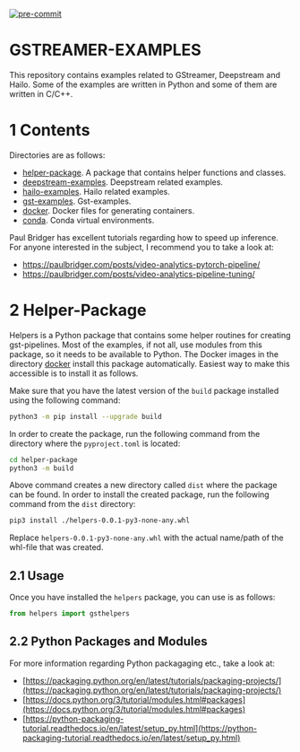 [![pre-commit](https://github.com/JarnoRalli/gstreamer-examples/actions/workflows/pre-commit.yml/badge.svg?branch=main&event=push)](https://github.com/JarnoRalli/gstreamer-examples/actions/workflows/pre-commit.yml)

# GSTREAMER-EXAMPLES

This repository contains examples related to GStreamer, Deepstream and Hailo. Some of the examples are written in Python
and some of them are written in C/C++.

# 1 Contents

Directories are as follows:

* [helper-package](helper-package/README.md). A package that contains helper functions and classes.
* [deepstream-examples](deepstream-examples/README.md). Deepstream related examples.
* [hailo-examples](hailo-examples/README.md). Hailo related examples.
* [gst-examples](gst-examples/README.md). Gst-examples.
* [docker](docker/README.md). Docker files for generating containers.
* [conda](conda/README.md). Conda virtual environments.

Paul Bridger has excellent tutorials regarding how to speed up inference. For anyone interested in the subject,
I recommend you to take a look at:
* https://paulbridger.com/posts/video-analytics-pytorch-pipeline/
* https://paulbridger.com/posts/video-analytics-pipeline-tuning/

# 2 Helper-Package

Helpers is a Python package that contains some helper routines for creating gst-pipelines. Most of the examples, if not all,
use modules from this package, so it needs to be available to Python. The Docker images in the directory [docker](./docker/README.md) install
this package automatically. Easiest way to make this accessible is to install it as follows.

Make sure that you have the latest version of the `build` package installed using the following command:

```bash
python3 -m pip install --upgrade build
```

In order to create the package, run the following command from the directory where the `pyproject.toml` is located:

```bash
cd helper-package
python3 -m build
```

Above command creates a new directory called `dist` where the package can be found. In order to install the created package,
run the following command from the `dist` directory:

```bash
pip3 install ./helpers-0.0.1-py3-none-any.whl
```

Replace `helpers-0.0.1-py3-none-any.whl` with the actual name/path of the whl-file that was created.

## 2.1 Usage

Once you have installed the `helpers` package, you can use is as follows:

```python
from helpers import gsthelpers
```

## 2.2 Python Packages and Modules

For more information regarding Python packagaging etc., take a look at:

* [https://packaging.python.org/en/latest/tutorials/packaging-projects/](https://packaging.python.org/en/latest/tutorials/packaging-projects/)
* [https://docs.python.org/3/tutorial/modules.html#packages](https://docs.python.org/3/tutorial/modules.html#packages)
* [https://python-packaging-tutorial.readthedocs.io/en/latest/setup_py.html](https://python-packaging-tutorial.readthedocs.io/en/latest/setup_py.html)
